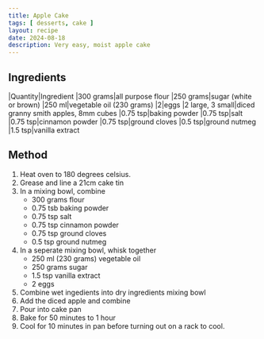 ```yaml
---
title: Apple Cake
tags: [ desserts, cake ]
layout: recipe
date: 2024-08-18
description: Very easy, moist apple cake
---
```

## Ingredients

|Quantity|Ingredient
|300 grams|all purpose flour
|250 grams|sugar (white or brown)
|250 ml|vegetable oil (230 grams)
|2|eggs
|2 large, 3 small|diced granny smith apples, 8mm cubes
|0.75 tsp|baking powder
|0.75 tsp|salt
|0.75 tsp|cinnamon powder
|0.75 tsp|ground cloves
|0.5 tsp|ground nutmeg
|1.5 tsp|vanilla extract


## Method

1. Heat oven to 180 degrees celsius.
2. Grease and line a 21cm cake tin
3. In a mixing bowl, combine
    - 300 grams flour
    - 0.75 tsb baking powder
    - 0.75 tsp salt
    - 0.75 tsp cinnamon powder
    - 0.75 tsp ground cloves
    - 0.5 tsp ground nutmeg
4. In a seperate mixing bowl, whisk together
    - 250 ml (230 grams) vegetable oil
    - 250 grams sugar
    - 1.5 tsp vanilla extract
    - 2 eggs
5. Combine wet ingedients into dry ingredients mixing bowl
6. Add the diced apple and combine
7. Pour into cake pan
8. Bake for 50 minutes to 1 hour
9. Cool for 10 minutes in pan before turning out on a rack to cool.

